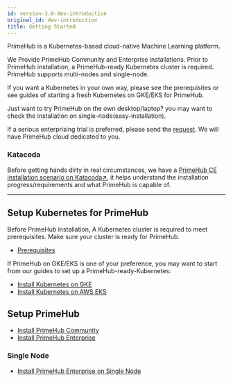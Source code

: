 ```yaml
---
id: version-3.0-dev-introduction
original_id: dev-introduction
title: Getting Started
---
```


PrimeHub is a Kubernetes-based cloud-native Machine Learning platform.

We Provide PrimeHub Community and Enterprise installations. Prior to PrimeHub installation, a PrimeHub-ready Kubernetes cluster is required. PrimeHub supports multi-nodes and single-node. 

If you want a Kubernetes in your own way, please see the prerequisites or see guides of starting a fresh Kubernetes on GKE/EKS for PrimeHub. 

Just want to try PrimeHub on the own desktop/laptop? you may want to check the installation on single-node(easy-installation).

If a serious enterprising trial is preferred, please send the [request](https://docs.google.com/forms/d/e/1FAIpQLSe_Z8JfIbYnvhOampGN_XXle4d3GVX04E8evnNI_Py3abth-A/viewform). We will have PrimeHub cloud dedicated to you.


### Katacoda

Before getting hands dirty in real circumstances, we have a [PrimeHub CE installation scenario on Katacoda↗](https://www.katacoda.com/infuseai), it helps understand the installation progress/requirements and what PrimeHub is capable of.

---

## Setup Kubernetes for PrimeHub

Before PrimeHub installation, A Kubernetes cluster is required to meet prerequisites. Make sure your cluster is ready for PrimeHub.

- [Prerequisites](getting_started/prerequisites.md)

If PrimeHub on GKE/EKS is one of your preference, you may want to start from our guides to set up a PrimeHub-ready-Kubernetes:

- [Install Kubernetes on GKE](getting_started/kubernetes_on_gke.md)
- [Install Kubernetes on AWS EKS](getting_started/kubernetes_on_eks)

## Setup PrimeHub

- [Install PrimeHub Community](getting_started/install_primehub_ce)
- [Install PrimeHub Enterprise](getting_started/install_primehub)

### Single Node

- [Install PrimeHub Enterprise on Single Node](getting_started/kubernetes_on_ubuntu_machine)

